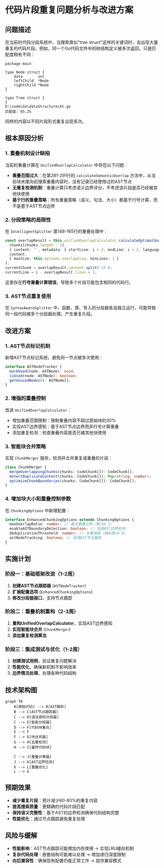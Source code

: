 # 代码片段重复问题分析与改进方案

## 问题描述

在当前的代码分段系统中，当搜索类似"tree struct"这样的关键词时，会出现大量重复的代码片段。例如，同一个Go代码文件中的树结构定义被多次返回，只是匹配度稍有不同：

```
package main

type Node struct {
    data       int
    leftChild  *Node
    rightChild *Node
}

type Tree struct {
}
D:\code\Go\dataStructure\bt.go
匹配度: 65.2%
```

同样的内容以不同片段形式重复出现多次。

## 根本原因分析

### 1. 重叠机制设计缺陷

当前的重叠计算在 `UnifiedOverlapCalculator` 中存在以下问题：

- **重叠范围过大**：在第281-291行的 `calculateSemanticOverlap` 方法中，从当前块末尾向前搜索重叠内容时，没有记录已经使用过的AST节点
- **无重复检测机制**：重叠计算只考虑语义边界评分，不考虑该片段是否已经被其他块使用
- **基于行的重叠策略**：所有重叠策略（语义、句法、大小）都基于行号计算，而不是基于AST节点边界

### 2. 分段策略的局限性

在 `IntelligentSplitter` 第148-165行的重叠处理中：

```typescript
const overlapResult = this.unifiedOverlapCalculator.calculateOptimalOverlap(
  chunks[chunks.length - 1],
  { content: '', metadata: { startLine: i + 2, endLine: i + 2, language } as CodeChunkMetadata },
  content,
  { maxSize: this.options.overlapSize, minLines: 1 }
);
currentChunk = overlapResult.content.split('\n');
currentLine = i - overlapResult.lines + 1;
```

这里存在**行号重叠计算错误**，导致多个片段可能包含相同的代码行。

### 3. AST节点重复使用

在 `SyntaxAwareSplitter` 中，函数、类、导入的分段器各自独立运行，可能导致同一段代码被多个分段器处理，产生重复片段。

## 改进方案

### 1. AST节点标记机制

新增AST节点标记系统，避免同一节点被多次使用：

```typescript
interface ASTNodeTracker {
  markUsed(node: ASTNode): void;
  isUsed(node: ASTNode): boolean;
  getUnusedNodes(): ASTNode[];
}
```

### 2. 增强的重叠控制

改进 `UnifiedOverlapCalculator`：

- 增加重叠范围限制：限制重叠内容不超过原始块的30%
- 实现AST边界感知：基于AST节点边界而非行号计算重叠
- 添加重复检测：检查重叠内容是否已被其他块使用

### 3. 智能块合并策略

实现 `ChunkMerger` 服务，检测并合并重复或重叠的片段：

```typescript
class ChunkMerger {
  mergeOverlappingChunks(chunks: CodeChunk[]): CodeChunk[];
  detectDuplicateContent(chunks: CodeChunk[]): Map<string, number>;
  optimizeChunkBoundaries(chunks: CodeChunk[]): CodeChunk[];
}
```

### 4. 增加块大小和重叠控制参数

在 `ChunkingOptions` 中新增配置：

```typescript
interface EnhancedChunkingOptions extends ChunkingOptions {
  maxOverlapRatio: number; // 最大重叠比例（默认0.3）
  enableASTBoundaryDetection: boolean; // 启用AST边界检测
  deduplicationThreshold: number; // 去重阈值（相似度>0.8）
  astNodeTracking: boolean; // 启用AST节点跟踪
}
```

## 实施计划

### 阶段一：基础框架改进（1-2周）

1. **创建AST节点跟踪器** (`ASTNodeTracker`)
2. **扩展配置选项** (`EnhancedChunkingOptions`)
3. **修改分段器接口**，支持节点跟踪

### 阶段二：重叠机制重构（2-3周）

1. **重构UnifiedOverlapCalculator**，实现AST边界感知
2. **实现智能块合并** (`ChunkMerger`)
3. **添加重复检测算法**

### 阶段三：集成测试与优化（1-2周）

1. **创建测试用例**，验证重复问题解决
2. **性能优化**，确保新机制不影响效率
3. **边界情况处理**，处理各种代码结构

## 技术架构图

```mermaid
graph TB
    A[原始代码] --> B[AST解析]
    B --> C[AST节点跟踪器]
    C --> D[语法感知分段器]
    C --> E[智能分段器]
    D --> F[代码块集合]
    E --> F
    F --> G[块合并器]
    G --> H[去重检测]
    H --> I[最终代码块]
    
    C --> J[重叠计算器]
    J --> K[AST边界检测]
    K --> L[重叠优化]
    L --> G
```

## 预期效果

- **减少重复片段**：预计减少60-80%的重复内容
- **提高搜索质量**：更精确的代码片段匹配
- **保持语义完整性**：基于AST的边界检测确保代码结构完整
- **性能优化**：通过节点跟踪避免重复处理

## 风险与缓解

- **性能影响**：AST节点跟踪可能增加内存使用 → 实现LRU缓存机制
- **复杂代码处理**：嵌套结构可能难以处理 → 增加递归深度限制
- **向后兼容性**：确保现有配置仍能正常工作 → 提供兼容模式